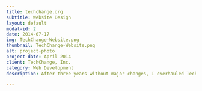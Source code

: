 ```yaml
---
title: techchange.org
subtitle: Website Design
layout: default
modal-id: 2
date: 2014-07-17
img: TechChange-Website.png
thumbnail: TechChange-Website.png
alt: project-photo
project-date: April 2014
client: TechChange, Inc.
category: Web Development
description: After three years without major changes, I overhauled TechChange's main website. In the process, I created many of the components and styles that are used throughout the site. I worked mostly in PHP to create a series of modular components that can be dragged and dropped into position and customized so that other team members could easily create pages of their own.

---
```

